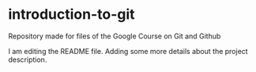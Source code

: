 # introduction-to-git

Repository made for files of the Google Course on Git and Github

I am editing the README file. Adding some more details about the project description.

